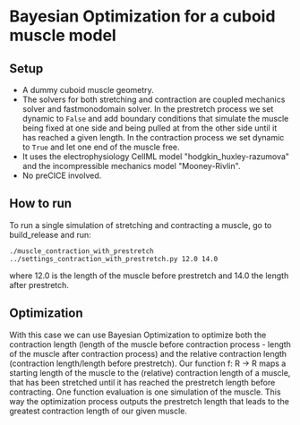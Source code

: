 # Bayesian Optimization for a cuboid muscle model

## Setup
- A dummy cuboid muscle geometry. 
- The solvers for both stretching and contraction are coupled mechanics solver and fastmonodomain solver. In the prestretch process we set dynamic to `False` and add boundary conditions that simulate the muscle being fixed at one side and being pulled at from the other side until it has reached a given length. In the contraction process we set dynamic to `True` and let one end of the muscle free.
- It uses the electrophysiology CellML model "hodgkin_huxley-razumova" and the incompressible mechanics model "Mooney-Rivlin".
- No preCICE involved. 

## How to run
To run a single simulation of stretching and contracting a muscle, go to build_release and run:
```
./muscle_contraction_with_prestretch ../settings_contraction_with_prestretch.py 12.0 14.0
```
where 12.0 is the length of the muscle before prestretch and 14.0 the length after prestretch.

## Optimization
With this case we can use Bayesian Optimization to optimize both the contraction length (length of the muscle before contraction process - length of the muscle after contraction process) and the relative contraction length (contraction length/length before prestretch). Our function f: R -> R maps a starting length of the muscle to the (relative) contraction length of a muscle, that has been stretched until it has reached the prestretch length before contracting. One function evaluation is one simulation of the muscle. This way the optimization process outputs the prestretch length that leads to the greatest contraction length of our given muscle.